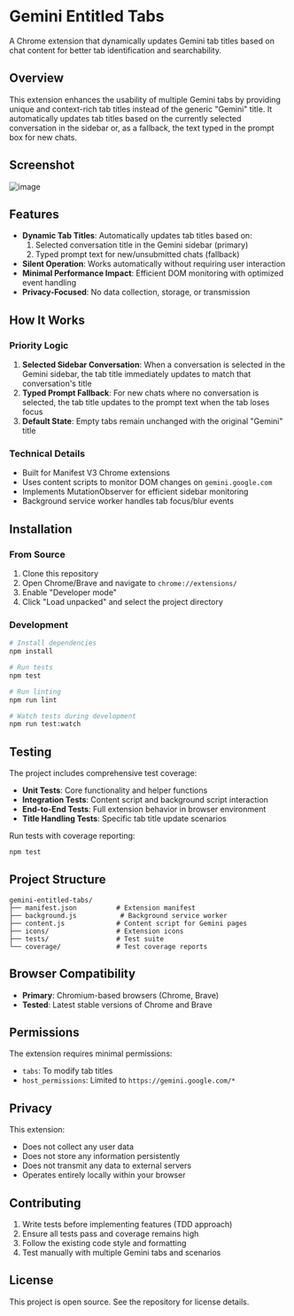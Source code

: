 # Gemini Entitled Tabs

A Chrome extension that dynamically updates Gemini tab titles based on chat content for better tab identification and searchability.

## Overview

This extension enhances the usability of multiple Gemini tabs by providing unique and context-rich tab titles instead of the generic "Gemini" title. It automatically updates tab titles based on the currently selected conversation in the sidebar or, as a fallback, the text typed in the prompt box for new chats.

## Screenshot
![image](https://github.com/user-attachments/assets/aa50bca7-8221-45f1-a755-b9e57f63ec3a)

## Features

- **Dynamic Tab Titles**: Automatically updates tab titles based on:
  1. Selected conversation title in the Gemini sidebar (primary)
  2. Typed prompt text for new/unsubmitted chats (fallback)
- **Silent Operation**: Works automatically without requiring user interaction
- **Minimal Performance Impact**: Efficient DOM monitoring with optimized event handling
- **Privacy-Focused**: No data collection, storage, or transmission

## How It Works

### Priority Logic

1. **Selected Sidebar Conversation**: When a conversation is selected in the Gemini sidebar, the tab title immediately updates to match that conversation's title
2. **Typed Prompt Fallback**: For new chats where no conversation is selected, the tab title updates to the prompt text when the tab loses focus
3. **Default State**: Empty tabs remain unchanged with the original "Gemini" title

### Technical Details

- Built for Manifest V3 Chrome extensions
- Uses content scripts to monitor DOM changes on `gemini.google.com`
- Implements MutationObserver for efficient sidebar monitoring
- Background service worker handles tab focus/blur events

## Installation

### From Source

1. Clone this repository
2. Open Chrome/Brave and navigate to `chrome://extensions/`
3. Enable "Developer mode"
4. Click "Load unpacked" and select the project directory

### Development

```bash
# Install dependencies
npm install

# Run tests
npm test

# Run linting
npm run lint

# Watch tests during development
npm run test:watch
```

## Testing

The project includes comprehensive test coverage:

- **Unit Tests**: Core functionality and helper functions
- **Integration Tests**: Content script and background script interaction
- **End-to-End Tests**: Full extension behavior in browser environment
- **Title Handling Tests**: Specific tab title update scenarios

Run tests with coverage reporting:
```bash
npm test
```

## Project Structure

```
gemini-entitled-tabs/
├── manifest.json          # Extension manifest
├── background.js           # Background service worker
├── content.js             # Content script for Gemini pages
├── icons/                 # Extension icons
├── tests/                 # Test suite
└── coverage/              # Test coverage reports
```

## Browser Compatibility

- **Primary**: Chromium-based browsers (Chrome, Brave)
- **Tested**: Latest stable versions of Chrome and Brave

## Permissions

The extension requires minimal permissions:
- `tabs`: To modify tab titles
- `host_permissions`: Limited to `https://gemini.google.com/*`

## Privacy

This extension:
- Does not collect any user data
- Does not store any information persistently
- Does not transmit any data to external servers
- Operates entirely locally within your browser

## Contributing

1. Write tests before implementing features (TDD approach)
2. Ensure all tests pass and coverage remains high
3. Follow the existing code style and formatting
4. Test manually with multiple Gemini tabs and scenarios

## License

This project is open source. See the repository for license details.
